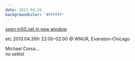 ```yaml
---
date: 2013.04.26
backgroundColor: '#FFFFFF'
---
```


[open m50.net in new window  
](http://m50.net/)  

etc 2013.04.26fr 22:00-02:00 @ WNUR, Evanston-Chicago  

Michael Corsa...  
no setlist